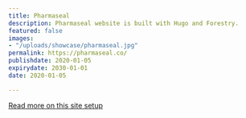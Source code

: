 ```yaml
---
title: Pharmaseal
description: Pharmaseal website is built with Hugo and Forestry.
featured: false
images:
- "/uploads/showcase/pharmaseal.jpg"
permalink: https://pharmaseal.co/
publishdate: 2020-01-05
expirydate: 2030-01-01
date: 2020-01-05

---
```


[Read more on this site setup](https://gohugo.io/showcase/pharmaseal/)
